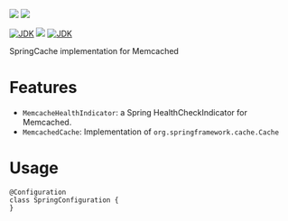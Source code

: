 [![](https://github.com/wutsi/wutsi-spring-memcached/actions/workflows/master.yml/badge.svg)](https://github.com/wutsi/wutsi-codegen/actions/workflows/master.yml)
[![](https://github.com/wutsi/wutsi-spring-memcached/actions/workflows/pull_request.yml/badge.svg)](https://github.com/wutsi/wutsi-codegen/actions/workflows/pull_request.yml)

[![JDK](https://img.shields.io/badge/jdk-11-brightgreen.svg)](https://jdk.java.net/11/)
![](https://img.shields.io/badge/language-kotlin-blue.svg)
[![JDK](https://img.shields.io/badge/version-1.1.0-brightgreen.svg)](https://jdk.java.net/11/)

SpringCache implementation for Memcached

# Features
- `MemcacheHealthIndicator`: a Spring HealthCheckIndicator for Memcached.
- `MemcachedCache`: Implementation of `org.springframework.cache.Cache`

# Usage
```
@Configuration
class SpringConfiguration {
}
```
